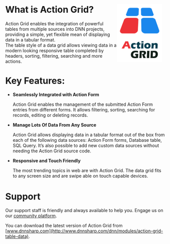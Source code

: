 <h1 style="float: left; max-width: 70%; margin-top:0;">
What is Action Grid?
</h1>
<div style="float: left; max-width: 70%;">
Action Grid enables the integration of powerful tables from multiple sources into DNN projects, providing a simple, yet flexible mean of displaying data in a tabular format.
</div>
<div style="float: left; max-width: 70%;">
The table style of a data grid allows viewing data in a modern looking responsive table completed by headers, sorting, filtering, searching and more actions.
</div>
<img style="max-width: 28%" src="images/action-grid-300x388w.png" />

# Key Features:

* **Seamlessly Integrated with Action Form**

  Action Grid enables the management of the submitted Action Form entries from different forms. It allows filtering, sorting, searching for records, editing or deleting records. 

* **Manage Lots Of Data From Any Source**

   Action Grid allows displaying data in a tabular format out of the box from each of the following data sources: Action Form forms, Database table, SQL Query. It’s also possible to add new custom data sources without needing the Action Grid source code. 

* **Responsive and Touch Friendly**

  The most trending topics in web are with Action Grid. The data grid fits to any screen size and are swipe able on touch capable devices.

# Support

Our support staff is friendly and always available to help you. Engage us on our [community platform](http://www.dnnsharp.com/Support#opturl=%2Faction-grid).

You can download the latest version of Action Grid from [www.dnnsharp.com](http://www.dnnsharp.com/dnn/modules/action-grid-table-data). 